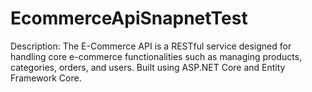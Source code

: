 # EcommerceApiSnapnetTest
Description:
The E-Commerce API is a RESTful service designed for handling core e-commerce functionalities such as managing products, categories, orders, and users. Built using ASP.NET Core and Entity Framework Core.
